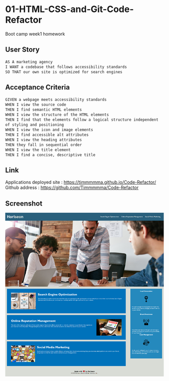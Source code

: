 # 01-HTML-CSS-and-Git-Code-Refactor
Boot camp week1 homework

## User Story

```
AS A marketing agency
I WANT a codebase that follows accessibility standards
SO THAT our own site is optimized for search engines
```

## Acceptance Criteria

```
GIVEN a webpage meets accessibility standards
WHEN I view the source code
THEN I find semantic HTML elements
WHEN I view the structure of the HTML elements
THEN I find that the elements follow a logical structure independent of styling and positioning
WHEN I view the icon and image elements
THEN I find accessible alt attributes
WHEN I view the heading attributes
THEN they fall in sequential order
WHEN I view the title element
THEN I find a concise, descriptive title
```

## Link
Applications deployed site : https://timmmmma.github.io/Code-Refactor/
Github address : https://github.com/Timmmmma/Code-Refactor

## Screenshot
![image](https://github.com/Timmmmma/02-Advanced-CSS-Portfolio/blob/main/assets/image/Horiseon%20Social%20Solution%20Services.png)
